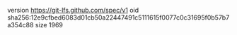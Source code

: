 version https://git-lfs.github.com/spec/v1
oid sha256:12e9cfbed6083d01cb50a22447491c5111615f0077c0c31695f0b57b7a354c88
size 1969
